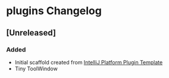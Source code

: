 <!-- Keep a Changelog guide -> https://keepachangelog.com -->

# plugins Changelog

## [Unreleased]
### Added
- Initial scaffold created from [IntelliJ Platform Plugin Template](https://github.com/JetBrains/intellij-platform-plugin-template)
- Tiny ToolWindow